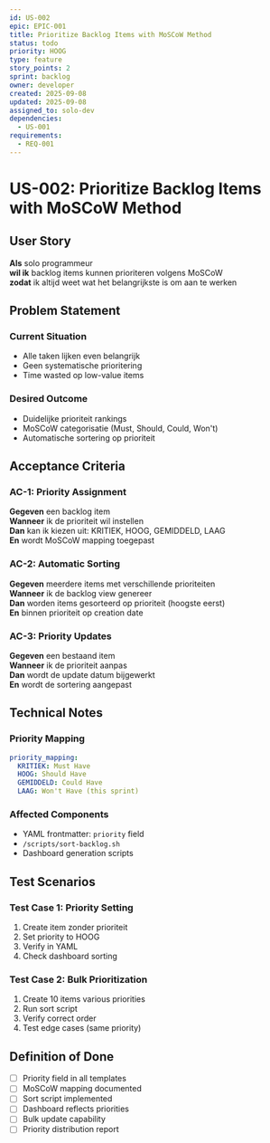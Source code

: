 ```yaml
---
id: US-002
epic: EPIC-001
title: Prioritize Backlog Items with MoSCoW Method
status: todo
priority: HOOG
type: feature
story_points: 2
sprint: backlog
owner: developer
created: 2025-09-08
updated: 2025-09-08
assigned_to: solo-dev
dependencies:
  - US-001
requirements:
  - REQ-001
---
```


# US-002: Prioritize Backlog Items with MoSCoW Method

## User Story
**Als** solo programmeur  
**wil ik** backlog items kunnen prioriteren volgens MoSCoW  
**zodat** ik altijd weet wat het belangrijkste is om aan te werken

## Problem Statement
### Current Situation
- Alle taken lijken even belangrijk
- Geen systematische prioritering
- Time wasted op low-value items

### Desired Outcome
- Duidelijke prioriteit rankings
- MoSCoW categorisatie (Must, Should, Could, Won't)
- Automatische sortering op prioriteit

## Acceptance Criteria

### AC-1: Priority Assignment
**Gegeven** een backlog item  
**Wanneer** ik de prioriteit wil instellen  
**Dan** kan ik kiezen uit: KRITIEK, HOOG, GEMIDDELD, LAAG  
**En** wordt MoSCoW mapping toegepast

### AC-2: Automatic Sorting
**Gegeven** meerdere items met verschillende prioriteiten  
**Wanneer** ik de backlog view genereer  
**Dan** worden items gesorteerd op prioriteit (hoogste eerst)  
**En** binnen prioriteit op creation date

### AC-3: Priority Updates
**Gegeven** een bestaand item  
**Wanneer** ik de prioriteit aanpas  
**Dan** wordt de update datum bijgewerkt  
**En** wordt de sortering aangepast

## Technical Notes

### Priority Mapping
```yaml
priority_mapping:
  KRITIEK: Must Have
  HOOG: Should Have
  GEMIDDELD: Could Have
  LAAG: Won't Have (this sprint)
```

### Affected Components
- YAML frontmatter: `priority` field
- `/scripts/sort-backlog.sh`
- Dashboard generation scripts

## Test Scenarios

### Test Case 1: Priority Setting
1. Create item zonder prioriteit
2. Set priority to HOOG
3. Verify in YAML
4. Check dashboard sorting

### Test Case 2: Bulk Prioritization
1. Create 10 items various priorities
2. Run sort script
3. Verify correct order
4. Test edge cases (same priority)

## Definition of Done
- [ ] Priority field in all templates
- [ ] MoSCoW mapping documented
- [ ] Sort script implemented
- [ ] Dashboard reflects priorities
- [ ] Bulk update capability
- [ ] Priority distribution report